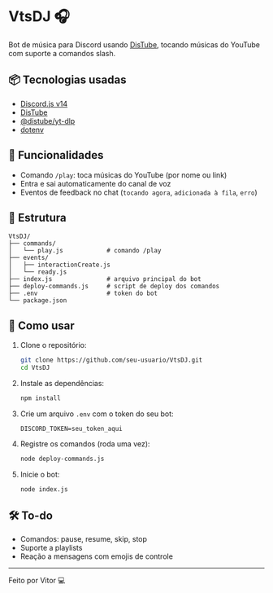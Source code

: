 # VtsDJ 🎧

Bot de música para Discord usando [DisTube](https://distube.js.org/), tocando músicas do YouTube com suporte a comandos slash.

## 📦 Tecnologias usadas

- [Discord.js v14](https://discord.js.org/)
- [DisTube](https://distube.js.org/)
- [@distube/yt-dlp](https://www.npmjs.com/package/@distube/yt-dlp)
- [dotenv](https://www.npmjs.com/package/dotenv)

## 🚀 Funcionalidades

- Comando `/play`: toca músicas do YouTube (por nome ou link)
- Entra e sai automaticamente do canal de voz
- Eventos de feedback no chat (`tocando agora`, `adicionada à fila`, `erro`)

## 📁 Estrutura

```
VtsDJ/
├── commands/
│   └── play.js            # comando /play
├── events/
│   ├── interactionCreate.js
│   └── ready.js
├── index.js               # arquivo principal do bot
├── deploy-commands.js     # script de deploy dos comandos
├── .env                   # token do bot
└── package.json
```

## 🔧 Como usar

1. Clone o repositório:
   ```bash
   git clone https://github.com/seu-usuario/VtsDJ.git
   cd VtsDJ
   ```

2. Instale as dependências:
   ```bash
   npm install
   ```

3. Crie um arquivo `.env` com o token do seu bot:
   ```env
   DISCORD_TOKEN=seu_token_aqui
   ```

4. Registre os comandos (roda uma vez):
   ```bash
   node deploy-commands.js
   ```

5. Inicie o bot:
   ```bash
   node index.js
   ```

## 🛠️ To-do

- Comandos: pause, resume, skip, stop
- Suporte a playlists
- Reação a mensagens com emojis de controle

---

Feito por Vitor 💻